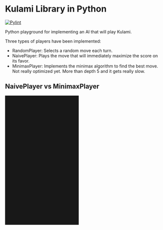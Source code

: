 # Kulami Library in Python

[![Pylint](https://github.com/LeJawa/KulamiLibraryPython/actions/workflows/pylint.yml/badge.svg?branch=main)](https://github.com/LeJawa/KulamiLibraryPython/actions/workflows/pylint.yml)

Python playground for implementing an AI that will play Kulami.

Three types of players have been implemented:

- RandomPlayer: Selects a random move each turn.
- NaivePlayer: Plays the move that will immediately maximize the score on its favor.
- MinimaxPlayer: Implements the minimax algorithm to find the best move. Not really optimized yet. More than depth 5 and it gets really slow.

## NaivePlayer vs MinimaxPlayer

![NaivePlayer vs MinimaxPlayer](images/Naive_vs_Minimax3.gif)
